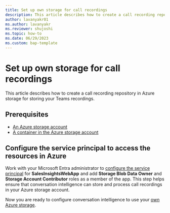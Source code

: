 ```yaml
---
title: Set up own storage for call recordings
description: This article describes how to create a call recording repository in Azure storage for storing your Teams recordings.
author: lavanyakr01
ms.author: lavanyakr
ms.reviewer: shujoshi 
ms.topic: how-to 
ms.date: 06/29/2023
ms.custom: bap-template
---
```


# Set up own storage for call recordings

This article describes how to create a call recording repository in Azure storage for storing your Teams recordings. 

## Prerequisites

- [An Azure storage account](/azure/storage/common/storage-account-create?tabs=azure-portal) 
- [A container in the Azure storage account](/azure/storage/blobs/blob-containers-portal) 

##  Configure the service principal to access the resources in Azure

Work with your Microsoft Entra administrator to [configure the service principal](/entra/identity-platform/howto-create-service-principal-portal#assign-a-role-to-the-application) for **SalesInsightsWebApp** and add **Storage Blob Data Owner** and **Storage Account Contributor** roles as a member of the app. This step helps ensure that conversation intelligence can store and process call recordings in your Azure storage account.

Now you are ready to configure conversation intelligence to use your [own Azure storage](fre-setup-ci-sales-app.md#configure-conversation-intelligence-settings).  

